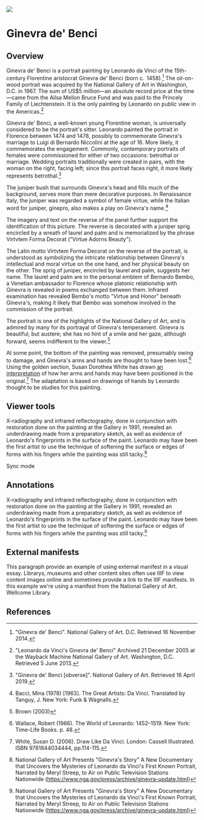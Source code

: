 <a href="https://juncture-digital.org"><img src="https://juncture-digital.org/images/ve-button.png"></a>

<param ve-config banner="https://free.iiifhosting.com/iiif/a50b36d92153db8db436cff50ab37345ad482823e756d48585829e9a20cdc2c3/pct:0,52,100,38/full/0/gray.jpg" layout="vtl" title="Ginevra de' Benci" author="Leonardo da Vinci">

<param ve-entity title="Leonardo da Vinci" eid="Q762">

# Ginevra de' Benci

## Overview

<span eid="Q1267893">Ginevra de' Benci</span> is a portrait painting by Leonardo da Vinci of the 15th-century Florentine aristocrat <span eid="Q3494135">Ginevra de' Benci</span> (born c.  1458).[^1] The oil-on-wood portrait was acquired by the National Gallery of Art in Washington, D.C. in 1967. The sum of US$5 million—an absolute record price at the time—came from the Ailsa Mellon Bruce Fund and was paid to the Princely Family of Liechtenstein. It is the only painting by Leonardo on public view in the Americas.[^2]
<param ve-image 
       url="https://upload.wikimedia.org/wikipedia/commons/e/ee/Ginevra_de%27_Benci_-_National_Gallery_of_Art.jpg"
       label="Ginevra de' Benci"
       description="Ginevra de' Benci is a portrait painting by Leonardo da Vinci of the 15th-century Florentine aristocrat Ginevra de' Benci."
       attribution="National Gallery of Art (https://www.nga.gov/collection/art-object-page.50724.html)"
       license="Public domain">
<param ve-video vid="aSwIm2h-uco">

Ginevra de' Benci, a well-known young Florentine woman, is universally considered to be the portrait's sitter. Leonardo painted the portrait in Florence between 1474 and 1478, possibly to commemorate Ginevra's marriage to Luigi di Bernardo Niccolini at the age of 16. More likely, it commemorates the engagement. Commonly, contemporary portraits of females were commissioned for either of two occasions: betrothal or marriage. Wedding portraits traditionally were created in pairs, with the woman on the right, facing left; since this portrait faces right, it more likely represents betrothal.[^3]
<param ve-entity title="Florence" eid="Q2044" aliases="florentine">
<param ve-map prefer-geojson center="Q2044" zoom="8" basemap="Stamen_TerrainBackground">

The <span data-mouseover-image-zoomto="568,687,6480,8027">juniper bush</span> that surrounds Ginevra's head and fills much of the background, serves more than mere decorative purposes. In Renaissance Italy, the juniper was regarded a symbol of female virtue, while the Italian word for juniper, ginepro, also makes a play on Ginevra's name.[^4]
<param ve-image manifest="https://iiif.juncture-digital.org/manifest/1a5fa6b073e9ae3b773f5ae8e421b6ea09989b0257c142a1b7df7146d640a720">

The imagery and text on the reverse of the panel further support the identification of this picture. The reverse is decorated with a juniper sprig encircled by a wreath of laurel and palm and is memorialized by the phrase Virtvtem Forma Decorat ("Virtue Adorns Beauty").
<param ve-image 
       url="https://upload.wikimedia.org/wikipedia/commons/1/12/Leonardo_da_Vinci_-_Wreath_of_Laurel%2C_Palm%2C_and_Juniper_with_a_Scroll_inscribed_Virtutem_Forum_Decorat_%28reverse%29_-_Google_Art_Project.jpg"
       label="Wreath of Laurel, Palm, and Juniper with a Scroll inscribed Virtutem Forum Decorat (reverse)"
       description="Ginevra de' Benci is a portrait painting by Leonardo da Vinci of the 15th-century Florentine aristocrat Ginevra de' Benci."
       license="Public domain"
       fit="contain">

The Latin motto Virtvtem Forma Decorat on the reverse of the portrait, is understood as symbolizing the intricate relationship between Ginevra's intellectual and moral virtue on the one hand, and her physical beauty on the other. The sprig of juniper, encircled by laurel and palm, suggests her name. The laurel and palm are in the personal emblem of Bernardo Bembo, a Venetian ambassador to Florence whose platonic relationship with Ginevra is revealed in poems exchanged between them. Infrared examination has revealed Bembo's motto "Virtue and Honor" beneath Ginevra's, making it likely that Bembo was somehow involved in the commission of the portrait.
<param ve-image manifest="https://iiif.juncture-digital.org/manifest/d579fb3241f37032a5986c666421cb984e04d390c4b152aa8b62ca9ca816dc57">

The portrait is one of the highlights of the National Gallery of Art, and is admired by many for its portrayal of Ginevra's temperament. Ginevra is beautiful, but austere; she has no hint of a smile and her gaze, although forward, seems indifferent to the viewer.[^5]
<param ve-entity eid="Q214867">
<param ve-image fit="contain"
       url="https://upload.wikimedia.org/wikipedia/commons/f/f3/National_Gallery%2C_West_Building_-_Ginevra_as_she_is_displayed.JPG"
       label="National Gallery, West Building - Ginevra as she is displayed"
       attribution="Albert Herring"
       license="https://creativecommons.org/licenses/by-sa/3.0/deed.en">
<param ve-map center="Q214867" zoom="14">

At some point, the bottom of the painting was removed, presumably owing to damage, and Ginevra's arms and hands are thought to have been lost.[^6] Using the golden section, Susan Dorothea White has drawn [an interpretation](http://www.susandwhite.com.au/enlarge.php?workID=162) of how her arms and hands may have been positioned in the original.[^7] The adaptation is based on drawings of hands by Leonardo thought to be studies for this painting.
<param ve-image fit="contain"
       url="https://upload.wikimedia.org/wikipedia/commons/2/2b/Ginevra_benci_with_hands_collage.jpg"
       label="Ginevra benci with hands collage"
       attribution="Shakko (https://commons.wikimedia.org/wiki/User:Shakko)"
       license="https://creativecommons.org/licenses/by-sa/3.0/deed.en">

## Viewer tools

X-radiography and infrared reflectography, done in conjunction with restoration done on the painting at the Gallery in 1991, revealed an underdrawing made from a preparatory sketch, as well as evidence of Leonardo's fingerprints in the surface of the paint. Leonardo may have been the first artist to use the technique of softening the surface or edges of forms with his fingers while the painting was still tacky.[^8]
<param ve-compare curtain
       url="https://upload.wikimedia.org/wikipedia/commons/9/91/Infrared_reflectograms_of_the_Ginevra_de%27_Benci_by_Leonardo_da_Vinci.jpg"
       label="Infrared reflectograms of Ginevra de' Benci by Leonardo da Vinci. National Gallery of Art."
       attribution="Tangopaso (https://commons.wikimedia.org/wiki/User:Tangopaso)"
       license="Public domain">
<param ve-compare manifest="https://iiif.juncture-digital.org/manifest/1a5fa6b073e9ae3b773f5ae8e421b6ea09989b0257c142a1b7df7146d640a720">

Sync mode
<param ve-compare sync
       url="https://upload.wikimedia.org/wikipedia/commons/9/91/Infrared_reflectograms_of_the_Ginevra_de%27_Benci_by_Leonardo_da_Vinci.jpg"
       label="Infrared reflectograms of Ginevra de' Benci by Leonardo da Vinci. National Gallery of Art."
       attribution="Tangopaso (https://commons.wikimedia.org/wiki/User:Tangopaso)"
       license="Public domain">
<param ve-compare manifest="https://iiif.juncture-digital.org/manifest/1a5fa6b073e9ae3b773f5ae8e421b6ea09989b0257c142a1b7df7146d640a720">

## Annotations

X-radiography and infrared reflectography, done in conjunction with restoration done on the painting at the Gallery in 1991, revealed an underdrawing made from a preparatory sketch, as well as evidence of Leonardo's fingerprints in the surface of the paint. Leonardo may have been the first artist to use the technique of softening the surface or edges of forms with his fingers while the painting was still tacky.[^8]
<param ve-image manifest="https://iiif.juncture-digital.org/manifest/1a5fa6b073e9ae3b773f5ae8e421b6ea09989b0257c142a1b7df7146d640a720">

## External manifests

This paragraph provide an example of using external manifest in a visual essay.  Librarys, museums and other content sites often use IIIF to view content images online and sometimes provide a link to the IIIF manifests.  In this example we're using a manifest from the National Gallery of Art.  Wellcome Library.
<param ve-image primary manifest="https://www.nga.gov/api/v1/iiif/presentation/manifest.json?cultObj:id=50724">

## References

[^1]: "Ginevra de' Benci". National Gallery of Art. D.C. Retrieved 16 November 2014.
[^2]: "Leonardo da Vinci's Ginevra de' Benci" Archived 21 December 2005 at the Wayback Machine National Gallery of Art. Washington, D.C. Retrieved 5 June 2013.
[^3]: "Ginevra de' Benci [obverse]". National Gallery of Art. Retrieved 16 April 2019.
[^4]: Bacci, Mina (1978) [1963]. The Great Artists: Da Vinci. Translated by Tanguy, J. New York: Funk & Wagnalls.
[^5]: Brown (2003)
[^6]: Wallace, Robert (1966). The World of Leonardo: 1452–1519. New York: Time-Life Books. p. 48.
[^7]: White, Susan D. (2006). Draw Like Da Vinci. London: Cassell Illustrated. ISBN 9781844034444, pp.114-115.
[^8]: National Gallery of Art Presents "Ginevra's Story" A New Documentary that Uncovers the Mysteries of Leonardo da Vinci's First Known Portrait, Narrated by Meryl Streep, to Air on Public Television Stations Nationwide (https://www.nga.gov/press/archive/ginevra-update.html)